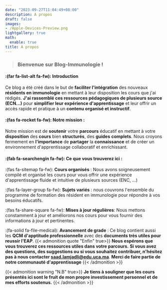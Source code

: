 ```yaml
---
date: "2023-09-27T11:04:49+08:00"
description: A propos
draft: false
images:
- /Apple-Devices-Preview.png
lightgallery: true
math:
  enable: true
title: A propos
---
```

> ### Bienvenue sur Blog-Immunologie !

#### :(far fa-list-alt fa-fw): Introduction
Ce blog a été créé dans le but de **faciliter l'intégration** des nouveaux **résidents en immunologie** en mettant à leur disposition les cours que j'ai rédigés. **J'ai rassemblé ces ressources pédagogiques de plusieurs source (ECN...)** pour **simplifier leur expérience d'apprentissage** et leur offrir un accès rapide et pratique à un **contenu organisé et instructif**.  

#### :(fas fa-rocket fa-fw): Notre mission :

Notre mission est de **soutenir** votre **parcours** éducatif en mettant à votre **disposition** des **cours** bien **structurés**, des **guides** **complets**. Nous croyons fermement en **l'importance** de **partager** la **connaissance** et de créer un environnement d'apprentissage collaboratif et enrichissant.

#### :(fab fa-searchengin fa-fw): Ce que vous trouverez ici :
:(fas fa-sitemap fa-fw): **Cours organisés**  : Nous avons soigneusement compilé et organisé les cours pour vous offrir une expérience d'apprentissage fluide et intuitive de plusieurs sources (ENC, ...)  

:(fas fa-layer-group fa-fw): **Sujets variés** : nous couvrons l'ensemble du programme de formation des résident en immunologie pour répondre à vos besoins éducatifs.

:(fas fa-share-square fa-fw): **Mises à jour régulières**: Nous mettons constamment à jour et améliorons nos cours pour vous fournir des informations à jour et pertinentes.

:(fa-solid fa-file-medical):  **Avancement de grade** : Ce blog contient aussi les **QCM d'apptitude professionnelle** avec des **documents très utiles pour reussir l'EAP**.
{{< admonition  quote "Enfin" true>}}
**Nous espérons que vous trouverez ces ressources utiles dans votre parcours.**
**Si vous avez des questions, des suggestions ou si vous souhaitez contribuer, n'hésitez pas à nous contacter saad.lamjadli@edu.uca.ma**.
**Merci de faire partie de notre communauté d'apprentissage**
{{< /admonition >}}

{{< admonition warning  "N.B" true>}}
**Je tiens à souligner que les cours présentés ici sont le fruit de mon propre investissement personnel et de mes efforts soutenus.**
{{< /admonition >}}
